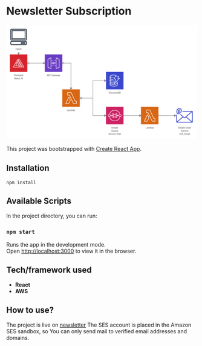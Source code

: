 # Newsletter Subscription
![alt text](https://github.com/sarafotros/newsletter-front/blob/master/news2.jpg?raw=true)

This project was bootstrapped with [Create React App](https://github.com/facebook/create-react-app).

## Installation

```
npm install
```

## Available Scripts

In the project directory, you can run:

### `npm start`

Runs the app in the development mode.<br />
Open [http://localhost:3000](http://localhost:3000) to view it in the browser.


## Tech/framework used

- <b>React</b>
- <b>AWS</b>


## How to use?

The project is live on [newsletter](https://master.d2vkm9o4zqwnj6.amplifyapp.com/)
The SES account is placed in the Amazon SES sandbox, so You can only send mail to verified email addresses and domains.

